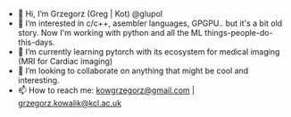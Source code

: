 - 👋 Hi, I’m Grzegorz (Greg | Kot) @glupol 
- 👀 I’m interested in c/c++, asembler languages, GPGPU.. but it's a bit old story. Now I'm working with python and all the ML things-people-do-this-days.
- 🌱 I’m currently learning pytorch with its ecosystem for medical imaging (MRI for Cardiac imaging)
- 💞️ I’m looking to collaborate on anything that might be cool and interesting.
- 📫 How to reach me: kowgrzegorz@gmail.com | grzegorz.kowalik@kcl.ac.uk 

